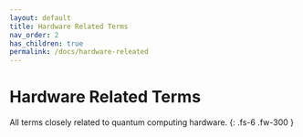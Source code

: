 ```yaml
---
layout: default
title: Hardware Related Terms
nav_order: 2
has_children: true
permalink: /docs/hardware-releated
---
```


# Hardware Related Terms

All terms closely related to quantum computing hardware.
{: .fs-6 .fw-300 }

